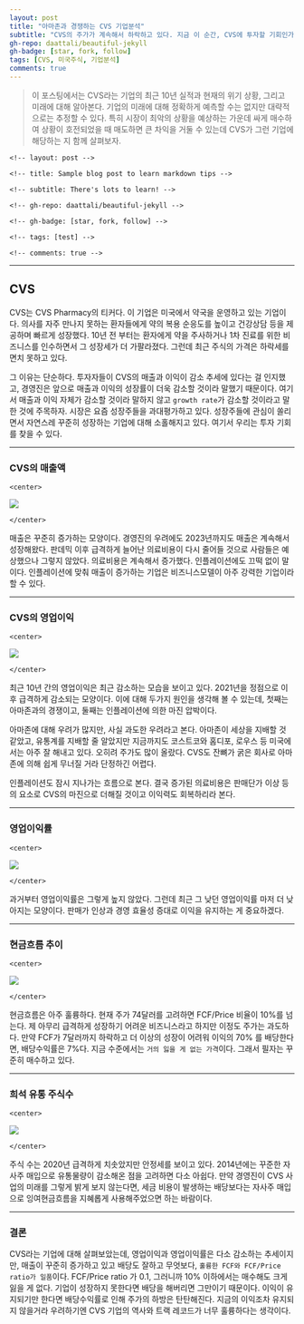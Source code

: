 ```yaml
---
layout: post
title: "아마존과 경쟁하는 CVS 기업분석"
subtitle: "CVS의 주가가 계속해서 하락하고 있다. 지금 이 순간, CVS에 투자할 기회인가?"
gh-repo: daattali/beautiful-jekyll
gh-badge: [star, fork, follow]
tags: [CVS, 미국주식, 기업분석]
comments: true
---
```


> 이 포스팅에서는 CVS라는 기업의 최근 10년 실적과 현재의 위기 상황,
> 그리고 미래에 대해 알아본다. 기업의 미래에 대해 정확하게 예측할 수는
> 없지만 대략적으로는 추정할 수 있다. 특히 시장이 최악의 상황을 예상하는
> 가운데 싸게 매수하여 상황이 호전되었을 때 매도하면 큰 차익을 거둘 수
> 있는데 CVS가 그런 기업에 해당하는 지 함께 살펴보자.

```{=html}
<!-- layout: post -->
```
```{=html}
<!-- title: Sample blog post to learn markdown tips -->
```
```{=html}
<!-- subtitle: There's lots to learn! -->
```
```{=html}
<!-- gh-repo: daattali/beautiful-jekyll -->
```
```{=html}
<!-- gh-badge: [star, fork, follow] -->
```
```{=html}
<!-- tags: [test] -->
```
```{=html}
<!-- comments: true -->
```

------------------------------------------------------------------------

## CVS

CVS는 CVS Pharmacy의 티커다. 이 기업은 미국에서 약국을 운영하고 있는
기업이다. 의사를 자주 만나지 못하는 환자들에게 약의 복용 순응도를 높이고
건강상담 등을 제공하며 빠르게 성장했다. 10년 전 부터는 환자에게 약을
주사하거나 1차 진료를 위한 비즈니스를 인수하면서 그 성장세가 더
가팔라졌다. 그런데 최근 주식의 가격은 하락세를 면치 못하고 있다.

그 이유는 단순하다. 투자자들이 CVS의 매출과 이익이 감소 추세에 있다는 걸
인지했고, 경영진은 앞으로 매출과 이익의 성장률이 더욱 감소할 것이라
말했기 때문이다. 여기서 매출과 이익 자체가 감소할 것이라 말하지 않고
`growth rate`가 감소할 것이라고 말한 것에 주목하자. 시장은 요즘
성장주들을 과대평가하고 있다. 성장주들에 관심이 쏠리면서 자연스레 꾸준히
성장하는 기업에 대해 소홀해지고 있다. 여기서 우리는 투자 기회를 찾을 수
있다.

------------------------------------------------------------------------

### CVS의 매출액

```{=html}
<center>
```
![](2023-08-12-아마존과-경쟁하는-CVS-기업분석_files/figure-markdown/unnamed-chunk-1-1.png)
```{=html}
</center>
```
매출은 꾸준히 증가하는 모양이다. 경영진의 우려에도 2023년까지도 매출은
계속해서 성장해왔다. 판데믹 이후 급격하게 늘어난 의료비용이 다시 줄어들
것으로 사람들은 예상했으나 그렇지 않았다. 의료비용은 계속해서 증가했다.
인플레이션에도 끄떡 없이 말이다. 인플레이션에 맞춰 매출이 증가하는
기업은 비즈니스모델이 아주 강력한 기업이라 할 수 있다.

------------------------------------------------------------------------

### CVS의 영업이익

```{=html}
<center>
```
![](2023-08-12-아마존과-경쟁하는-CVS-기업분석_files/figure-markdown/unnamed-chunk-2-1.png)
```{=html}
</center>
```
최근 10년 간의 영업이익은 최근 감소하는 모습을 보이고 있다. 2021년을
정점으로 이후 급격하게 감소되는 모양이다. 이에 대해 두가지 원인을 생각해
볼 수 있는데, 첫째는 아마존과의 경쟁이고, 둘째는 인플레이션에 의한 마진
압박이다.

아마존에 대해 우려가 많지만, 사실 과도한 우려라고 본다. 아마존이 세상을
지배할 것 같았고, 유통계를 지배할 줄 알았지만 지금까지도 코스트코와
홈디포, 로우스 등 미국에서는 아주 잘 해내고 있다. 오히려 주가도 많이
올랐다. CVS도 잔뼈가 굵은 회사로 아마존에 의해 쉽게 무너질 거라 단정하긴
어렵다.

인플레이션도 잠시 지나가는 흐름으로 본다. 결국 증가된 의료비용은
판매단가 이상 등의 요소로 CVS의 마진으로 더해질 것이고 이익력도
회복하리라 본다.

------------------------------------------------------------------------

### 영업이익률

```{=html}
<center>
```
![](2023-08-12-아마존과-경쟁하는-CVS-기업분석_files/figure-markdown/unnamed-chunk-3-1.png)
```{=html}
</center>
```
과거부터 영업이익률은 그렇게 높지 않았다. 그런데 최근 그 낮던 영업이익률
마저 더 낮아지는 모양이다. 판매가 인상과 경영 효율성 증대로 이익을
유지하는 게 중요하겠다.

------------------------------------------------------------------------

### 현금흐름 추이

```{=html}
<center>
```
![](2023-08-12-아마존과-경쟁하는-CVS-기업분석_files/figure-markdown/unnamed-chunk-4-1.png)
```{=html}
</center>
```
현금흐름은 아주 훌륭하다. 현재 주가 74달러를 고려하면 FCF/Price 비율이
10%를 넘는다. 제 아무리 급격하게 성장하기 어려운 비즈니스라고 하지만
이정도 주가는 과도하다. 만약 FCF가 7달러까지 하락하고 더 이상의 성장이
어려워 이익의 70% 를 배당한다면, 배당수익률은 7%다. 지금 수준에서는
`거의 잃을 게 없는 가격`이다. 그래서 필자는 꾸준히 매수하고 있다.

------------------------------------------------------------------------

### 희석 유통 주식수

```{=html}
<center>
```
![](2023-08-12-아마존과-경쟁하는-CVS-기업분석_files/figure-markdown/unnamed-chunk-5-1.png)
```{=html}
</center>
```
주식 수는 2020년 급격하게 치솟았지만 안정세를 보이고 있다. 2014년에는
꾸준한 자사주 매입으로 유통물량이 감소해온 점을 고려하면 다소 아쉽다.
만약 경영진이 CVS 사업의 미래를 그렇게 밝게 보지 않는다면, 세금 비용이
발생하는 배당보다는 자사주 매입으로 잉여현금흐름을 지혜롭게
사용해주었으면 하는 바람이다.

------------------------------------------------------------------------

### 결론

CVS라는 기업에 대해 살펴보았는데, 영업이익과 영업이익률은 다소 감소하는
추세이지만, 매출이 꾸준히 증가하고 있고 배당도 잘하고 무엇보다,
`훌륭한 FCF와 FCF/Price ratio가 일품`이다. FCF/Price ratio 가 0.1,
그러니까 10% 이하에서는 매수해도 크게 잃을 게 없다. 기업이 성장하지
못한다면 배당을 해버리면 그만이기 때문이다. 이익이 유지되기만 한다면
배당수익률로 인해 주가의 하방은 탄탄해진다. 지금의 이익조차 유지되지
않을거라 우려하기엔 CVS 기업의 역사와 트랙 레코드가 너무 훌륭하다는
생각이다.
